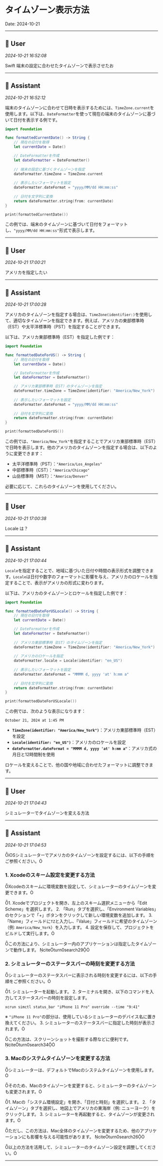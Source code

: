 # タイムゾーン表示方法

Date: 2024-10-21

---

## 👤 User
*2024-10-21 16:52:08*

Swift 端末の設定に合わせたタイムゾーンで表示させたお

---

## 🤖 Assistant
*2024-10-21 16:52:12*

端末のタイムゾーンに合わせて日時を表示するためには、`TimeZone.current`を使用します。以下は、`DateFormatter`を使って現在の端末のタイムゾーンに基づいて日付を表示する例です。

```swift
import Foundation

func formattedCurrentDate() -> String {
    // 現在の日付を取得
    let currentDate = Date()

    // DateFormatterを作成
    let dateFormatter = DateFormatter()
    
    // 端末の設定に基づくタイムゾーンを指定
    dateFormatter.timeZone = TimeZone.current
    
    // 表示したいフォーマットを設定
    dateFormatter.dateFormat = "yyyy/MM/dd HH:mm:ss"
    
    // 日付を文字列に変換
    return dateFormatter.string(from: currentDate)
}

print(formattedCurrentDate())
```

この例では、端末のタイムゾーンに基づいて日付をフォーマットし、`"yyyy/MM/dd HH:mm:ss"`形式で表示します。

---

## 👤 User
*2024-10-21 17:00:21*

アメリカを指定したい

---

## 🤖 Assistant
*2024-10-21 17:00:28*

アメリカのタイムゾーンを指定する場合は、`TimeZone(identifier:)`を使用して、適切なタイムゾーンを指定できます。例えば、アメリカの東部標準時（EST）や太平洋標準時（PST）を指定することができます。

以下は、アメリカ東部標準時（EST）を指定した例です：

```swift
import Foundation

func formattedDateForUS() -> String {
    // 現在の日付を取得
    let currentDate = Date()

    // DateFormatterを作成
    let dateFormatter = DateFormatter()

    // アメリカ東部標準時（EST）のタイムゾーンを指定
    dateFormatter.timeZone = TimeZone(identifier: "America/New_York")
    
    // 表示したいフォーマットを設定
    dateFormatter.dateFormat = "yyyy/MM/dd HH:mm:ss"
    
    // 日付を文字列に変換
    return dateFormatter.string(from: currentDate)
}

print(formattedDateForUS())
```

この例では、`"America/New_York"`を指定することでアメリカ東部標準時（EST）で日時を表示します。他のアメリカのタイムゾーンを指定する場合は、以下のように変更できます：

- 太平洋標準時（PST）：`"America/Los_Angeles"`
- 中部標準時（CST）：`"America/Chicago"`
- 山岳標準時（MST）：`"America/Denver"`

必要に応じて、これらのタイムゾーンを使用してください。

---

## 👤 User
*2024-10-21 17:00:38*

Locale は？

---

## 🤖 Assistant
*2024-10-21 17:00:44*

`Locale`を指定することで、地域に基づいた日付や時間の表示形式を調整できます。`Locale`は日付や数字のフォーマットに影響を与え、アメリカのロケールを指定することで、表示がアメリカの形式に変わります。

以下は、アメリカのタイムゾーンとロケールを指定した例です：

```swift
import Foundation

func formattedDateForUSLocale() -> String {
    // 現在の日付を取得
    let currentDate = Date()

    // DateFormatterを作成
    let dateFormatter = DateFormatter()
    
    // アメリカ東部標準時（EST）のタイムゾーンを指定
    dateFormatter.timeZone = TimeZone(identifier: "America/New_York")
    
    // アメリカのロケールを指定
    dateFormatter.locale = Locale(identifier: "en_US")
    
    // 表示したいフォーマットを設定
    dateFormatter.dateFormat = "MMMM d, yyyy 'at' h:mm a"
    
    // 日付を文字列に変換
    return dateFormatter.string(from: currentDate)
}

print(formattedDateForUSLocale())
```

この例では、次のような表示になります：

```
October 21, 2024 at 1:45 PM
```

- **`TimeZone(identifier: "America/New_York")`**：アメリカ東部標準時（EST）を設定
- **`Locale(identifier: "en_US")`**：アメリカのロケールを設定
- **`dateFormatter.dateFormat = "MMMM d, yyyy 'at' h:mm a"`**：アメリカ式の月日と12時間制を使用

ロケールを変えることで、他の国や地域に合わせたフォーマットに調整できます。

---

## 👤 User
*2024-10-21 17:04:43*

シミュレーターでタイムゾーンを変える方法

---

## 🤖 Assistant
*2024-10-21 17:04:53*

iOSシミュレーターでアメリカのタイムゾーンを設定するには、以下の手順をご参照ください。

### 1. Xcodeのスキーム設定を変更する方法

Xcodeのスキームに環境変数を設定して、シミュレーターのタイムゾーンを変更できます。

1. Xcodeでプロジェクトを開き、左上のスキーム選択メニューから「Edit Scheme」を選択します。
2. 「Run」タブを選択し、「Environment Variables」のセクションで「+」ボタンをクリックして新しい環境変数を追加します。
3. 「Name」フィールドに`TZ`と入力し、「Value」フィールドに希望のタイムゾーン（例: `America/New_York`）を入力します。
4. 設定を保存して、プロジェクトをビルドして実行します。

この方法により、シミュレーター内のアプリケーションは指定したタイムゾーンで動作します。 citeturn0search29

### 2. シミュレーターのステータスバーの時刻を変更する方法

シミュレーターのステータスバーに表示される時刻を変更するには、以下の手順をご参照ください。

1. シミュレーターを起動します。
2. ターミナルを開き、以下のコマンドを入力してステータスバーの時刻を設定します。
   ```
   xcrun simctl status_bar "iPhone 11 Pro" override --time "9:41"
   ```
   ※ `"iPhone 11 Pro"`の部分は、使用しているシミュレーターのデバイス名に置き換えてください。
3. シミュレーターのステータスバーに指定した時刻が表示されます。

この方法は、スクリーンショットを撮影する際などに便利です。 citeturn0search34

### 3. Macのシステムタイムゾーンを変更する方法

シミュレーターは、デフォルトでMacのシステムタイムゾーンを使用します。

そのため、Macのタイムゾーンを変更すると、シミュレーターのタイムゾーンも変更されます。

1. Macの「システム環境設定」を開き、「日付と時刻」を選択します。
2. 「タイムゾーン」タブを選択し、地図上でアメリカの東海岸（例: ニューヨーク）をクリックします。
3. シミュレーターを再起動すると、タイムゾーンが変更されます。

ただし、この方法は、Mac全体のタイムゾーンを変更するため、他のアプリケーションにも影響を与える可能性があります。 citeturn0search26

以上の方法を活用して、シミュレーターのタイムゾーン設定を調整してください。

---
